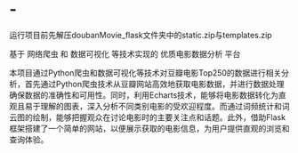 # -

运行项目前先解压doubanMovie_flask文件夹中的static.zip与templates.zip

基于 网络爬虫 和 数据可视化 等技术实现的 优质电影数据分析 平台

本项目通过Python爬虫和数据可视化等技术对豆瓣电影Top250的数据进行相关分析，首先通过Python爬虫技术从豆瓣网站高效地获取电影数据，并进行数据处理确保数据的准确性和可用性。同时，利用Echarts技术，能够将电影数据转化为直观且易于理解的图表，深入分析不同类别电影的受欢迎程度。而通过词频统计和词云图的绘制，能够把握观众在讨论电影时的主要关注点和话题。此外，借助Flask框架搭建了一个简单的网站，以便展示获取的电影信息，为用户提供直观的浏览和查询体验。
